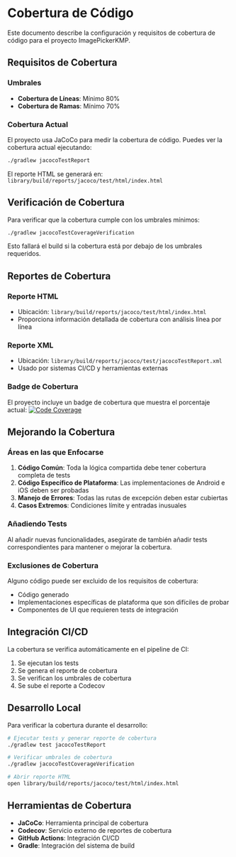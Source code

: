 # Cobertura de Código

Este documento describe la configuración y requisitos de cobertura de código para el proyecto ImagePickerKMP.

## Requisitos de Cobertura

### Umbrales
- **Cobertura de Líneas**: Mínimo 80%
- **Cobertura de Ramas**: Mínimo 70%

### Cobertura Actual
El proyecto usa JaCoCo para medir la cobertura de código. Puedes ver la cobertura actual ejecutando:

```bash
./gradlew jacocoTestReport
```

El reporte HTML se generará en: `library/build/reports/jacoco/test/html/index.html`

## Verificación de Cobertura

Para verificar que la cobertura cumple con los umbrales mínimos:

```bash
./gradlew jacocoTestCoverageVerification
```

Esto fallará el build si la cobertura está por debajo de los umbrales requeridos.

## Reportes de Cobertura

### Reporte HTML
- Ubicación: `library/build/reports/jacoco/test/html/index.html`
- Proporciona información detallada de cobertura con análisis línea por línea

### Reporte XML
- Ubicación: `library/build/reports/jacoco/test/jacocoTestReport.xml`
- Usado por sistemas CI/CD y herramientas externas

### Badge de Cobertura
El proyecto incluye un badge de cobertura que muestra el porcentaje actual:
[![Code Coverage](https://codecov.io/gh/ismoy/ImagePickerKMP/branch/main/graph/badge.svg)](https://codecov.io/gh/ismoy/ImagePickerKMP)

## Mejorando la Cobertura

### Áreas en las que Enfocarse
1. **Código Común**: Toda la lógica compartida debe tener cobertura completa de tests
2. **Código Específico de Plataforma**: Las implementaciones de Android e iOS deben ser probadas
3. **Manejo de Errores**: Todas las rutas de excepción deben estar cubiertas
4. **Casos Extremos**: Condiciones límite y entradas inusuales

### Añadiendo Tests
Al añadir nuevas funcionalidades, asegúrate de también añadir tests correspondientes para mantener o mejorar la cobertura.

### Exclusiones de Cobertura
Alguno código puede ser excluido de los requisitos de cobertura:
- Código generado
- Implementaciones específicas de plataforma que son difíciles de probar
- Componentes de UI que requieren tests de integración

## Integración CI/CD

La cobertura se verifica automáticamente en el pipeline de CI:
1. Se ejecutan los tests
2. Se genera el reporte de cobertura
3. Se verifican los umbrales de cobertura
4. Se sube el reporte a Codecov

## Desarrollo Local

Para verificar la cobertura durante el desarrollo:

```bash
# Ejecutar tests y generar reporte de cobertura
./gradlew test jacocoTestReport

# Verificar umbrales de cobertura
./gradlew jacocoTestCoverageVerification

# Abrir reporte HTML
open library/build/reports/jacoco/test/html/index.html
```

## Herramientas de Cobertura

- **JaCoCo**: Herramienta principal de cobertura
- **Codecov**: Servicio externo de reportes de cobertura
- **GitHub Actions**: Integración CI/CD
- **Gradle**: Integración del sistema de build 
